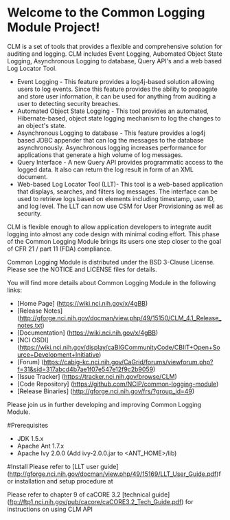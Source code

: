 Welcome to the Common Logging Module Project!
=====================================

CLM is a set of tools that provides a flexible and comprehensive solution for auditing and logging. CLM includes Event Logging, Aubomated Object State Logging, Asynchronous Logging to database, Query API's and a web based Log Locator Tool.
 * Event Logging - This feature provides a log4j-based solution allowing users to log events. Since this feature provides the ability to propagate and store user information, it can be used for anything from auditing a user to detecting security breaches.
 * Automated Object State Logging - This tool provides an automated, Hibernate-based, object state logging mechanism to log the changes to an object's state.
 * Asynchronous Logging to database - This feature provides a log4j based JDBC appender that can log the messages to the database asynchronously. Asynchronous logging increases performance for applications that generate a high volume of log messages.
 * Query Interface - A new Query API provides programmatic access to the logged data. It also can return the log result in form of an XML document.
 * Web-based Log Locator Tool (LLT)- This tool is a web-based application that displays, searches, and filters log messages. The interface can be used to retrieve logs based on elements including timestamp, user ID, and log level. The LLT can now use CSM for User Provisioning as well as security.

CLM is flexible enough to allow application developers to integrate audit logging into almost any code design with minimal coding effort. This phase of the Common Logging Module brings its users one step closer to the goal of CFR 21 / part 11 (FDA) compliance.

Common Logging Module is distributed under the BSD 3-Clause License.
Please see the NOTICE and LICENSE files for details.

You will find more details about Common Logging Module in the following links:

 * [Home Page] (https://wiki.nci.nih.gov/x/4gBB)
 * [Release Notes] (http://gforge.nci.nih.gov/docman/view.php/49/15150/CLM_4.1_Release_notes.txt)
 * [Documentation] (https://wiki.nci.nih.gov/x/4gBB)
 * [NCI OSDI] (https://wiki.nci.nih.gov/display/caBIGCommunityCode/CBIIT+Open+Source+Development+Initiative)
 * [Forum] (https://cabig-kc.nci.nih.gov/CaGrid/forums/viewforum.php?f=31&sid=317abcd4b7ae1f07e547e12f9c2b9059)
 * [Issue Tracker] (https://tracker.nci.nih.gov/browse/CLM)
 * [Code Repository] (https://github.com/NCIP/common-logging-module)
 * [Release Binaries] (http://gforge.nci.nih.gov/frs/?group_id=49)

Please join us in further developing and improving Common Logging Module.

#Prerequisites
* JDK 1.5.x
* Apache Ant 1.7.x
* Apache Ivy 2.0.0 (Add ivy-2.0.0.jar to <ANT_HOME>/lib)

#Install
Please refer to [LLT user guide] (http://gforge.nci.nih.gov/docman/view.php/49/15169/LLT_User_Guide.pdf)for installation and setup procedure at

Please refer to chapter 9 of caCORE 3.2 [technical guide] (ftp://ftp1.nci.nih.gov/pub/cacore/caCORE3.2_Tech_Guide.pdf) for instructions on using CLM API

